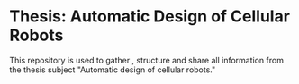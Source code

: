 # Thesis: Automatic Design of Cellular Robots
This repository is used to gather , structure and share all information from the thesis subject "Automatic design of cellular robots."
